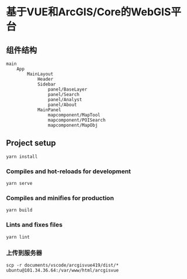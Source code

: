 # 基于VUE和ArcGIS/Core的WebGIS平台

## 组件结构

```
main
    App
        MainLayout
            Header
            Sidebar
                panel/BaseLayer
                panel/Search
                panel/Analyst
                panel/About
            MainPanel
                mapcomponent/MapTool
                mapcomponent/POISearch
                mapcomponent/MapObj

```


## Project setup
```
yarn install
```

### Compiles and hot-reloads for development
```
yarn serve
```

### Compiles and minifies for production
```
yarn build
```

### Lints and fixes files
```
yarn lint
```

### 上传到服务器

```
scp -r documents/vscode/arcgisvue419/dist/* ubuntu@101.34.36.64:/var/www/html/arcgisvue
```
